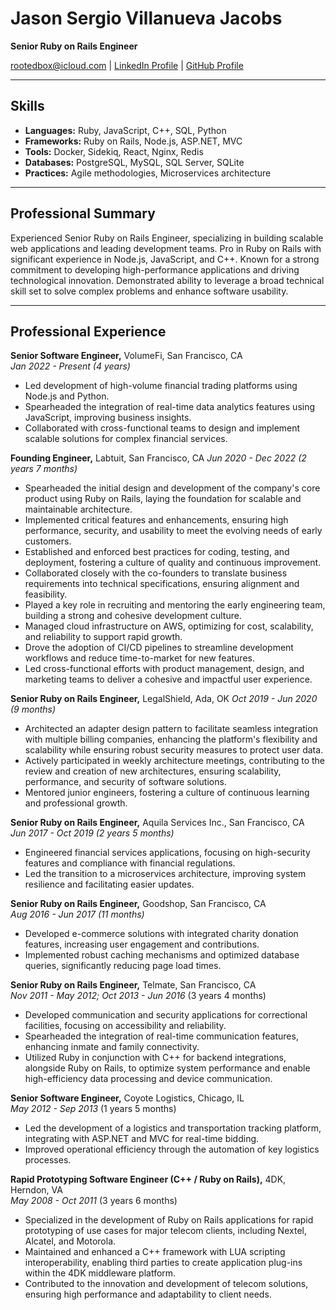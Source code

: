 # Jason Sergio Villanueva Jacobs

**Senior Ruby on Rails Engineer**

[rootedbox@icloud.com](mailto:rootedbox@icloud.com) | [LinkedIn Profile](https://www.linkedin.com/in/rootedbox/) | [GitHub Profile](https://github.com/rootedbox)

---

## Skills

- **Languages:** Ruby, JavaScript, C++, SQL, Python
- **Frameworks:** Ruby on Rails, Node.js, ASP.NET, MVC
- **Tools:** Docker, Sidekiq, React, Nginx, Redis
- **Databases:** PostgreSQL, MySQL, SQL Server, SQLite
- **Practices:** Agile methodologies, Microservices architecture

---

## Professional Summary

Experienced Senior Ruby on Rails Engineer, specializing in building scalable web applications and leading development teams. Pro in Ruby on Rails with significant experience in Node.js, JavaScript, and C++. Known for a strong commitment to developing high-performance applications and driving technological innovation. Demonstrated ability to leverage a broad technical skill set to solve complex problems and enhance software usability.

---

## Professional Experience

**Senior Software Engineer,** VolumeFi, San Francisco, CA  
*Jan 2022 - Present (4 years)*  
- Led development of high-volume financial trading platforms using Node.js and Python.  
- Spearheaded the integration of real-time data analytics features using JavaScript, improving business insights.  
- Collaborated with cross-functional teams to design and implement scalable solutions for complex financial services.

**Founding Engineer,** Labtuit, San Francisco, CA 
*Jun 2020 - Dec 2022 (2 years 7 months)*  
- Spearheaded the initial design and development of the company's core product using Ruby on Rails, laying the foundation for scalable and maintainable architecture.
- Implemented critical features and enhancements, ensuring high performance, security, and usability to meet the evolving needs of early customers.
- Established and enforced best practices for coding, testing, and deployment, fostering a culture of quality and continuous improvement.
- Collaborated closely with the co-founders to translate business requirements into technical specifications, ensuring alignment and feasibility.
- Played a key role in recruiting and mentoring the early engineering team, building a strong and cohesive development culture.
- Managed cloud infrastructure on AWS, optimizing for cost, scalability, and reliability to support rapid growth.
- Drove the adoption of CI/CD pipelines to streamline development workflows and reduce time-to-market for new features.
- Led cross-functional efforts with product management, design, and marketing teams to deliver a cohesive and impactful user experience.


**Senior Ruby on Rails Engineer,** LegalShield, Ada, OK
*Oct 2019 - Jun 2020 (9 months)*  
- Architected an adapter design pattern to facilitate seamless integration with multiple billing companies, enhancing the platform's flexibility and scalability while ensuring robust security measures to protect user data.  
- Actively participated in weekly architecture meetings, contributing to the review and creation of new architectures, ensuring scalability, performance, and security of software solutions.  
- Mentored junior engineers, fostering a culture of continuous learning and professional growth.

**Senior Ruby on Rails Engineer,** Aquila Services Inc., San Francisco, CA  
*Jun 2017 - Oct 2019 (2 years 5 months)*  
- Engineered financial services applications, focusing on high-security features and compliance with financial regulations.  
- Led the transition to a microservices architecture, improving system resilience and facilitating easier updates.

**Senior Ruby on Rails Engineer,** Goodshop, San Francisco, CA  
*Aug 2016 - Jun 2017 (11 months)*  
- Developed e-commerce solutions with integrated charity donation features, increasing user engagement and contributions.  
- Implemented robust caching mechanisms and optimized database queries, significantly reducing page load times.

**Senior Ruby on Rails Engineer,** Telmate, San Francisco, CA  
*Nov 2011 - May 2012; Oct 2013 - Jun 2016* (3 years  4 months)   
- Developed communication and security applications for correctional facilities, focusing on accessibility and reliability.  
- Spearheaded the integration of real-time communication features, enhancing inmate and family connectivity.  
- Utilized Ruby in conjunction with C++ for backend integrations, alongside Ruby on Rails, to optimize system performance and enable high-efficiency data processing and device communication.

**Senior Software Engineer,** Coyote Logistics, Chicago, IL  
*May 2012 - Sep 2013* (1 years 5 months)
- Led the development of a logistics and transportation tracking platform, integrating with ASP.NET and MVC for real-time bidding.  
- Improved operational efficiency through the automation of key logistics processes.

**Rapid Prototyping Software Engineer (C++ / Ruby on Rails),** 4DK, Herndon, VA  
*May 2008 - Oct 2011* (3 years 6 months)  
- Specialized in the development of Ruby on Rails applications for rapid prototyping of use cases for major telecom clients, including Nextel, Alcatel, and Motorola.  
- Maintained and enhanced a C++ framework with LUA scripting interoperability, enabling third parties to create application plug-ins within the 4DK middleware platform.  
- Contributed to the innovation and development of telecom solutions, ensuring high performance and adaptability to client needs.

